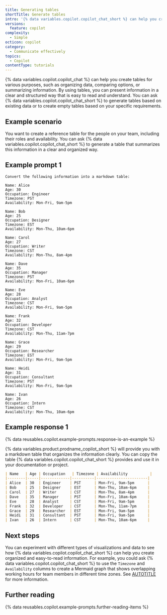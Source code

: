 ```yaml
---
title: Generating tables
shortTitle: Generate tables
intro: '{% data variables.copilot.copilot_chat_short %} can help you create tables to organize information and present it clearly.'
versions:
  feature: copilot
complexity:
  - Simple
octicon: copilot
category:
  - Communicate effectively
topics:
  - Copilot
contentType: tutorials
---
```


{% data variables.copilot.copilot_chat %} can help you create tables for various purposes, such as organizing data, comparing options, or summarizing information. By using tables, you can present information in a clear and structured way that is easy to read and understand. You can ask {% data variables.copilot.copilot_chat_short %} to generate tables based on existing data or to create empty tables based on your specific requirements.

## Example scenario

You want to create a reference table for the people on your team, including their roles and availability. You can ask {% data variables.copilot.copilot_chat_short %} to generate a table that summarizes this information in a clear and organized way.

## Example prompt 1

```text copy
Convert the following information into a markdown table:

Name: Alice  
Age: 30  
Occupation: Engineer
Timezone: PST
Availability: Mon-Fri, 9am-5pm

Name: Bob  
Age: 25  
Occupation: Designer
Timezone: EST
Availability: Mon-Thu, 10am-6pm

Name: Carol  
Age: 27  
Occupation: Writer
Timezone: CST
Availability: Mon-Thu, 8am-4pm

Name: Dave
Age: 35
Occupation: Manager
Timezone: PST
Availability: Mon-Fri, 10am-6pm

Name: Eve
Age: 28
Occupation: Analyst
Timezone: CST
Availability: Mon-Fri, 9am-5pm

Name: Frank
Age: 32
Occupation: Developer
Timezone: CST
Availability: Mon-Thu, 11am-7pm

Name: Grace
Age: 29
Occupation: Researcher
Timezone: EST
Availability: Mon-Fri, 9am-5pm

Name: Heidi
Age: 31
Occupation: Consultant
Timezone: PST
Availability: Mon-Fri, 9am-5pm

Name: Ivan
Age: 26
Occupation: Intern
Timezone: CST
Availability: Mon-Thu, 10am-6pm
```

## Example response 1

{% data reusables.copilot.example-prompts.response-is-an-example %}

{% data variables.product.prodname_copilot_short %} will provide you with a markdown table that organizes the information clearly. You can copy the table {% data variables.copilot.copilot_chat_short %} provides and use it in your documentation or project.

```markdown
| Name   | Age | Occupation   | Timezone | Availability          |
|--------|-----|-------------|----------|-----------------------|
| Alice  | 30  | Engineer    | PST      | Mon-Fri, 9am-5pm      |
| Bob    | 25  | Designer    | EST      | Mon-Thu, 10am-6pm     |
| Carol  | 27  | Writer      | CST      | Mon-Thu, 8am-4pm      |
| Dave   | 35  | Manager     | PST      | Mon-Fri, 10am-6pm     |
| Eve    | 28  | Analyst     | CST      | Mon-Fri, 9am-5pm      |
| Frank  | 32  | Developer   | CST      | Mon-Thu, 11am-7pm     |
| Grace  | 29  | Researcher  | EST      | Mon-Fri, 9am-5pm      |
| Heidi  | 31  | Consultant  | PST      | Mon-Fri, 9am-5pm      |
| Ivan   | 26  | Intern      | CST      | Mon-Thu, 10am-6pm     |
```

## Next steps

You can experiment with different types of visualizations and data to see how {% data variables.copilot.copilot_chat_short %} can help you create organized and easy-to-read information. For example, you could ask {% data variables.copilot.copilot_chat_short %} to use the `Timezone` and `Availability` columns to create a Mermaid graph that shows overlapping working hours for team members in different time zones. See [AUTOTITLE](/copilot/tutorials/copilot-chat-cookbook/communicate-effectively/creating-diagrams) for more information.

## Further reading

{% data reusables.copilot.example-prompts.further-reading-items %}
